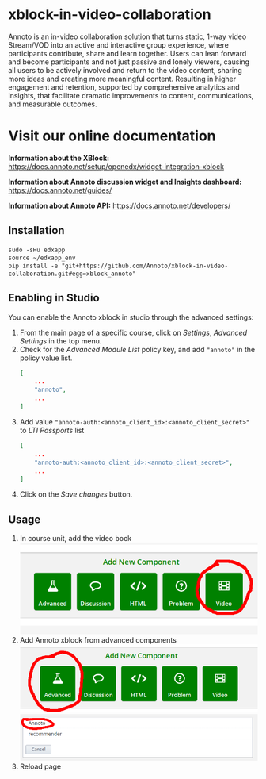 # xblock-in-video-collaboration
Annoto is an in-video collaboration solution that turns static, 1-way video Stream/VOD into an active and interactive group experience, where participants contribute, share and learn together.  Users can lean forward and become participants and not just passive and lonely viewers, causing all users to be actively involved and return to the video content, sharing more ideas and creating more meaningful content. Resulting in higher engagement and retention, supported by comprehensive analytics and insights, that facilitate dramatic improvements to content, communications, and measurable outcomes.

# Visit our online documentation
**Information about the XBlock:**
https://docs.annoto.net/setup/openedx/widget-integration-xblock

**Information about Annoto discussion widget and Insights dashboard:**
https://docs.annoto.net/guides/

**Information about Annoto API:**
https://docs.annoto.net/developers/

## Installation

```shell
sudo -sHu edxapp
source ~/edxapp_env
pip install -e "git+https://github.com/Annoto/xblock-in-video-collaboration.git#egg=xblock_annoto"
```

## Enabling in Studio

You can enable the Annoto xblock in studio through the advanced
settings:

1. From the main page of a specific course, click on *Settings*,
   *Advanced Settings* in the top menu.
2. Check for the *Advanced Module List* policy key, and add
   `"annoto"` in the policy value list.
    ```json
    [
        ...
        "annoto",
        ...
    ]
    ```
3. Add value `"annoto-auth:<annoto_client_id>:<annoto_client_secret>"` to *LTI Passports* list
    ```json
    [
        ...
        "annoto-auth:<annoto_client_id>:<annoto_client_secret>",
        ...
    ]
    ```
4. Click on the *Save changes* button.

## Usage

1. In course unit, add the video bock
    ![Add Video](doc/img/add_video.png)
2. Add Annoto xblock from advanced components
    ![Add Advanced](doc/img/add_advanced.png)
    ![Add Annoto](doc/img/add_annoto.png)
3. Reload page
